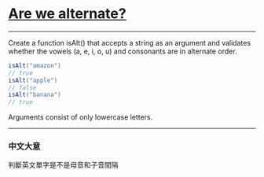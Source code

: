 # [Are we alternate?](https://www.codewars.com/kata/59325dc15dbb44b2440000af)

---

Create a function isAlt() that accepts a string as an argument and validates whether the vowels (a, e, i, o, u) and consonants are in alternate order.
```csharp
isAlt("amazon")
// true
isAlt("apple")
// false
isAlt("banana")
// true
```
Arguments consist of only lowercase letters.

---

### 中文大意

判斷英文單字是不是母音和子音間隔
